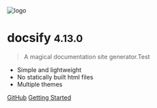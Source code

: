 ![logo](_media/icon.svg)

# docsify <small>4.13.0</small>

> A magical documentation site generator.Test

- Simple and lightweight
- No statically built html files
- Multiple themes

[GitHub](https://github.com/docsifyjs/docsify/)
[Getting Started](#docsify)
